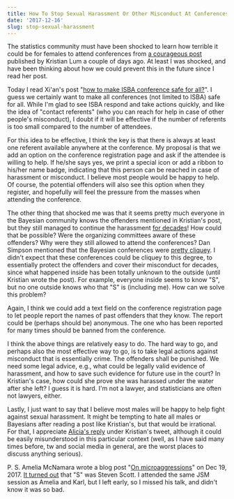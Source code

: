 ```yaml
---
title: How To Stop Sexual Harassment Or Other Misconduct At Conferences
date: '2017-12-16'
slug: stop-sexual-harassment
---
```


The statistics community must have been shocked to learn how terrible it could be for females to attend conferences from [a courageous post](https://medium.com/@kristianlum/304638dc5de5) published by Kristian Lum a couple of days ago. At least I was shocked, and have been thinking about how we could prevent this in the future since I read her post.

Today I read Xi'an's post "[how to make ISBA conference safe for all?](https://xianblog.wordpress.com/2017/12/16/how-to-make-isba-conference-safe-for-all/)". I guess we certainly want to make all conferences (not limited to ISBA) safe for all. While I'm glad to see ISBA respond and take actions quickly, and like the idea of "contact referents" (who you can reach for help in case of other people's misconduct), I doubt if it will be effective if the number of referents is too small compared to the number of attendees.

For this idea to be effective, I think the key is that there is always at least one referent available anywhere at the conference. My proposal is that we add an option on the conference registration page and ask if the attendee is willing to help. If he/she says yes, we print a special icon or add a ribbon to his/her name badge, indicating that this person can be reached in case of harassment or misconduct. I believe most people would be happy to help. Of course, the potential offenders will also see this option when they register, and hopefully will feel the pressure from the masses when attending the conference.

The other thing that shocked me was that it seems pretty much everyone in the Bayesian community knows the offenders mentioned in Kristian's post, but they still managed to continue the harassment [for decades](https://tw.com/visnut/status/941402260197855233)! How could that be possible? Were the organizing committees aware of these offenders? Why were they still allowed to attend the conferences? Dan Simpson mentioned that the Bayesian conferences were [pretty cliquey](http://andrewgelman.com/2017/12/14/need-stop-sacrificing-women-alter-deeply-mediocre-men-isba-edition/). I didn't expect that these conferences could be cliquey to this degree, to essentially protect the offenders and cover their misconduct for decades, since what happened inside has been totally unknown to the outside (until Kristian wrote the post). For example, everyone inside seems to know "S", but no one outside knows who that "S" is (including me). How can we solve this problem?

Again, I think we could add a text field on the conference registration page to let people report the names of past offenders that they know. The report could be (perhaps should be) anonymous. The one who has been reported for many times should be banned from the conference.

I think the above things are relatively easy to do. The hard way to go, and perhaps also the most effective way to go, is to take legal actions against misconduct that is essentially crime. The offenders shall be punished. We need some legal advice, e.g., what could be legally valid evidence of harassment, and how to save such evidence for future use in the court? In Kristian's case, how could she prove she was harassed under the water after she left? I guess it is hard. I'm not a lawyer, and statisticians are often not lawyers, either.

Lastly, I just want to say that I believe most males will be happy to help fight against sexual harassment. It might be tempting to hate all males or Bayesians after reading a post like Kristian's, but that would be irrational. For that, I appreciate [Alicia's reply](https://tw.com/ALCarriquiry/status/941399391985905664) under Kristian's tweet, although it could be easily misunderstood in this particular context (well, as I have said many times before, tw and social media in general, are the worst places to discuss anything serious).

P. S. Amelia McNamara wrote a blog post "[On microaggressions](http://www.science.smith.edu/~amcnamara/blog/conferences/2017/12/19/On-Microaggressions.html)" on Dec 19, 2017. [It turned out](https://www.bloomberg.com/news/articles/2017-12-16/google-researcher-accused-of-sexual-harassment-roiling-ai-field) that "S" was Steven Scott. I attended the same JSM session as Amelia and Karl, but I left early, so I missed his talk, and didn't know it was so bad.

